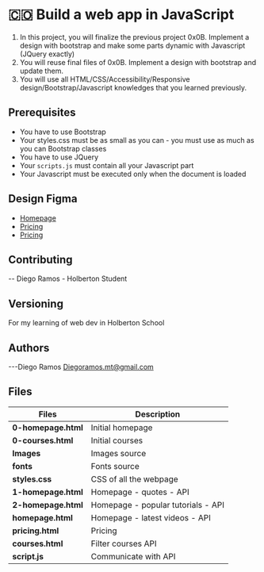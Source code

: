
# :colombia: Build a web app in JavaScript

1. In this project, you will finalize the previous project 0x0B. Implement a design with bootstrap and make some parts dynamic with Javascript (JQuery exactly)
2. You will reuse final files of 0x0B. Implement a design with bootstrap and update them.
3. You will use all HTML/CSS/Accessibility/Responsive design/Bootstrap/Javascript knowledges that you learned previously.

## Prerequisites

- You have to use Bootstrap
- Your styles.css must be as small as you can - you must use as much as you can Bootstrap classes
- You have to use JQuery
- Your `scripts.js` must contain all your Javascript part
- Your Javascript must be executed only when the document is loaded

## Design Figma

- <a href="https://www.figma.com/file/QYQqMYbdpAHL5xTclwJKSI/Homepage?node-id=0%3A1" target="_blank">Homepage</a>
- <a href="https://www.figma.com/file/KLAI53jdYpfFNEy0O79ymB/Pricing?node-id=0%3A1" target="_blank">Pricing</a>
- <a href="https://www.figma.com/file/ivg3abH1HLmMayBgjGg1Qf/Courses?node-id=0%3A1" target="_blank">Pricing</a>

## Contributing

-- Diego Ramos - Holberton Student

## Versioning

For my learning of web dev in Holberton School

## Authors

---Diego Ramos Diegoramos.mt@gmail.com

## Files

| Files               | Description                        |
| ------------------- | ---------------------------------- |
| **0-homepage.html** | Initial homepage                   |
| **0-courses.html**  | Initial courses                    |
| **Images**          | Images source                      |
| **fonts**           | Fonts source                       |
| **styles.css**      | CSS of all the webpage             |
| **1-homepage.html** | Homepage - quotes - API            |
| **2-homepage.html** | Homepage - popular tutorials - API |
| **homepage.html**   | Homepage - latest videos - API     |
| **pricing.html**    | Pricing                            |
| **courses.html**    | Filter courses API                 |
| **script.js**       | Communicate with API               |
